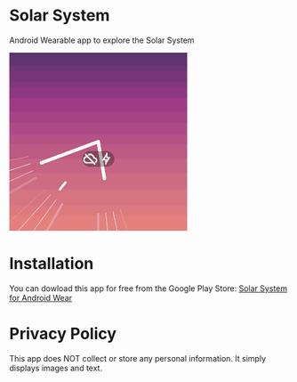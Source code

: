 # Solar System

Android Wearable app to explore the Solar System

![tour](https://raw.githubusercontent.com/aornelas/SolarSystem/master/screenshots/v1.1.gif)

# Installation

You can dowload this app for free from the Google Play Store: [Solar System for Android Wear](https://play.google.com/store/apps/details?id=com.aornelas.android.wearable.solarsystem)

# Privacy Policy

This app does NOT collect or store any personal information. It simply displays images and text.
